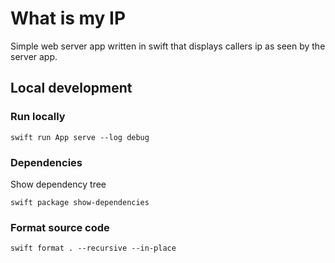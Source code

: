 # What is my IP

Simple web server app written in swift that displays callers ip as seen by the server app.


## Local development

### Run locally

    swift run App serve --log debug

### Dependencies

Show dependency tree

    swift package show-dependencies

### Format source code

    swift format . --recursive --in-place